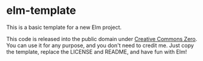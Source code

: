 # elm-template

This is a basic template for a new Elm project.

This code is released into the public domain under [Creative Commons Zero](https://creativecommons.org/publicdomain/zero/1.0/). You can use it for any purpose, and you don't need to credit me. Just copy the template, replace the LICENSE and README, and have fun with Elm!
  